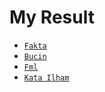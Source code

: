 # My Result

* [`Fakta`](https://raw.githubusercontent.com/Aufanino/res/main/data/fakta.json)
* [`Bucin`](https://raw.githubusercontent.com/Aufanino/res/main/data/bucin.json)
* [`Fml`](https://raw.githubusercontent.com/Aufanino/res/main/data/fml.json)
* [`Kata Ilham`](https://raw.githubusercontent.com/Aufanino/res/main/data/katailham.json)

